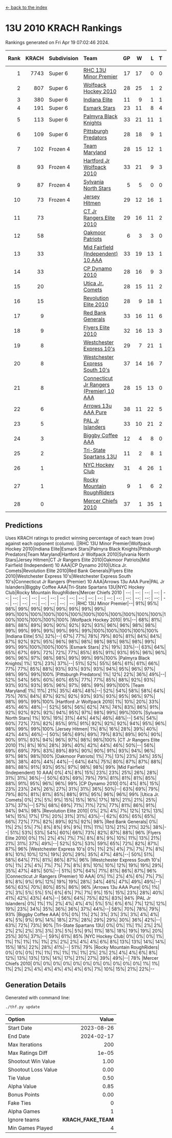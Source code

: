 [<- back to the index](readme.md)
# 13U 2010 KRACH Rankings
Rankings generated on Fri Apr 19 07:02:46 2024.

Rank|KRACH|Subdivision|Team|GP|W|L|T|OTW|OTL|SoS|Exp Wins|Win Diff
---:|---:|:---|:---|---:|---:|---:|---:|---:|---:|---:|---:|---:
1|7743|Super 6|[RHC 13U Minor Premier](https://gamesheetstats.com/seasons/3664/teams/140959/schedule)|17|17|0|0|3|0|82|17.8|-0.0
2|807|Super 6|[Wolfpack Hockey 2010](https://gamesheetstats.com/seasons/3664/teams/140960/schedule)|28|25|1|2|0|1|69|26.9|0.0
3|380|Super 6|[Indiana Elite](https://gamesheetstats.com/seasons/3664/teams/144350/schedule)|11|9|1|1|0|0|70|10.4|0.0
4|191|Super 6|[Esmark Stars](https://gamesheetstats.com/seasons/3664/teams/140972/schedule)|23|11|8|4|0|2|854|13.9|0.0
5|113|Super 6|[Palmyra Black Knights](https://gamesheetstats.com/seasons/3664/teams/140973/schedule)|33|21|11|1|0|0|554|22.4|0.0
6|109|Super 6|[Pittsburgh Predators](https://gamesheetstats.com/seasons/3664/teams/140974/schedule)|28|18|9|1|2|1|92|19.4|0.0
7|102|Frozen 4|[Team Maryland](https://gamesheetstats.com/seasons/3664/teams/140976/schedule)|28|15|12|1|3|0|652|16.4|0.0
8|93|Frozen 4|[Hartford Jr Wolfpack 2010](https://gamesheetstats.com/seasons/3664/teams/140957/schedule)|33|21|9|3|0|2|535|23.4|0.0
9|87|Frozen 4|[Sylvania North Stars](https://gamesheetstats.com/seasons/3664/teams/199817/schedule)|5|5|0|0|0|0|2|5.9|0.0
10|73|Frozen 4|[Jersey Hitmen](https://gamesheetstats.com/seasons/3664/teams/140961/schedule)|29|12|16|1|3|3|1192|13.4|0.0
11|73||[CT Jr Rangers Elite 2010](https://gamesheetstats.com/seasons/3664/teams/140955/schedule)|29|16|11|2|1|1|613|17.9|0.0
12|58||[Oakmoor Patriots](https://gamesheetstats.com/seasons/3664/teams/162748/schedule)|6|3|3|0|0|0|141|3.9|0.0
13|33||[Mid Fairfield (Independent) 10 AAA](https://gamesheetstats.com/seasons/3664/teams/140956/schedule)|33|19|13|1|3|2|84|20.4|0.0
14|33||[CP Dynamo 2010](https://gamesheetstats.com/seasons/3664/teams/140968/schedule)|28|16|9|3|1|2|61|18.4|0.0
15|20||[Utica Jr. Comets](https://gamesheetstats.com/seasons/3664/teams/140970/schedule)|28|15|11|2|2|0|29|16.9|0.0
16|15||[Revolution Elite 2010](https://gamesheetstats.com/seasons/3664/teams/140975/schedule)|28|9|18|1|0|0|373|10.4|0.0
17|9||[Red Bank Generals](https://gamesheetstats.com/seasons/3664/teams/140962/schedule)|33|16|11|6|0|1|14|19.9|0.0
18|9||[Flyers Elite 2010](https://gamesheetstats.com/seasons/3664/teams/140963/schedule)|32|16|13|3|1|0|16|18.4|0.0
19|8||[Westchester Express 10's](https://gamesheetstats.com/seasons/3664/teams/140967/schedule)|29|7|21|1|0|1|633|8.4|0.0
20|8||[Westchester Express South 10's](https://gamesheetstats.com/seasons/3664/teams/140971/schedule)|37|14|16|7|1|2|23|18.4|0.0
21|8||[Connecticut Jr Rangers (Premier) 10 AAA](https://gamesheetstats.com/seasons/3664/teams/140958/schedule)|28|15|13|0|1|0|14|15.9|0.0
22|6||[Arrows 13u AAA Pure](https://gamesheetstats.com/seasons/3664/teams/140965/schedule)|38|11|22|5|1|2|67|14.4|0.0
23|5||[PAL Jr Islanders](https://gamesheetstats.com/seasons/3664/teams/140969/schedule)|33|10|21|2|0|1|31|11.9|0.0
24|3||[Biggby Coffee AAA](https://gamesheetstats.com/seasons/3664/teams/144347/schedule)|12|4|8|0|0|1|86|4.9|0.0
25|2||[Tri-State Spartans 13U](https://gamesheetstats.com/seasons/3664/teams/144349/schedule)|11|2|8|1|1|0|62|3.4|0.0
26|1||[NYC Hockey Club](https://gamesheetstats.com/seasons/3664/teams/140966/schedule)|31|4|26|1|0|1|77|5.4|0.0
27|1||[Rocky Mountain RoughRiders](https://gamesheetstats.com/seasons/3664/teams/144348/schedule)|9|1|6|2|0|0|31|2.9|0.0
28|0||[Mercer Chiefs 2010](https://gamesheetstats.com/seasons/3664/teams/140964/schedule)|37|1|35|1|0|0|16|2.4|0.0

## Predictions
Uses KRACH ratings to predict winning percentage of each team (row) against each opponent (column).
||RHC 13U Minor Premier|Wolfpack Hockey 2010|Indiana Elite|Esmark Stars|Palmyra Black Knights|Pittsburgh Predators|Team Maryland|Hartford Jr Wolfpack 2010|Sylvania North Stars|Jersey Hitmen|CT Jr Rangers Elite 2010|Oakmoor Patriots|Mid Fairfield (Independent) 10 AAA|CP Dynamo 2010|Utica Jr. Comets|Revolution Elite 2010|Red Bank Generals|Flyers Elite 2010|Westchester Express 10's|Westchester Express South 10's|Connecticut Jr Rangers (Premier) 10 AAA|Arrows 13u AAA Pure|PAL Jr Islanders|Biggby Coffee AAA|Tri-State Spartans 13U|NYC Hockey Club|Rocky Mountain RoughRiders|Mercer Chiefs 2010
| --: | --: | --: | --: | --: | --: | --: | --: | --: | --: | --: | --: | --: | --: | --: | --: | --: | --: | --: | --: | --: | --: | --: | --: | --: | --: | --: | --: | --: 
|RHC 13U Minor Premier|--| 91%| 95%| 98%| 99%| 99%| 99%| 99%| 99%| 99%| 99%| 99%|100%|100%|100%|100%|100%|100%|100%|100%|100%|100%|100%|100%|100%|100%|100%|100%
|Wolfpack Hockey 2010|  9%|--| 68%| 81%| 88%| 88%| 89%| 90%| 90%| 92%| 92%| 93%| 96%| 96%| 98%| 98%| 99%| 99%| 99%| 99%| 99%| 99%| 99%|100%|100%|100%|100%|100%
|Indiana Elite|  5%| 32%|--| 67%| 77%| 78%| 79%| 80%| 81%| 84%| 84%| 87%| 92%| 92%| 95%| 96%| 98%| 98%| 98%| 98%| 98%| 98%| 99%| 99%| 99%|100%|100%|100%
|Esmark Stars|  2%| 19%| 33%|--| 63%| 64%| 65%| 67%| 69%| 72%| 72%| 77%| 85%| 85%| 91%| 93%| 95%| 96%| 96%| 96%| 96%| 97%| 98%| 98%| 99%| 99%| 99%|100%
|Palmyra Black Knights|  1%| 12%| 23%| 37%|--| 51%| 52%| 55%| 56%| 61%| 61%| 66%| 77%| 77%| 85%| 88%| 93%| 93%| 93%| 93%| 94%| 95%| 96%| 97%| 98%| 99%| 99%|100%
|Pittsburgh Predators|  1%| 12%| 22%| 36%| 49%|--| 52%| 54%| 56%| 60%| 60%| 65%| 77%| 77%| 85%| 88%| 92%| 93%| 93%| 93%| 93%| 95%| 96%| 97%| 98%| 99%| 99%|100%
|Team Maryland|  1%| 11%| 21%| 35%| 48%| 48%|--| 52%| 54%| 58%| 58%| 64%| 75%| 76%| 84%| 87%| 92%| 92%| 93%| 93%| 93%| 95%| 96%| 97%| 98%| 99%| 99%|100%
|Hartford Jr Wolfpack 2010|  1%| 10%| 20%| 33%| 45%| 46%| 48%|--| 52%| 56%| 56%| 62%| 74%| 74%| 83%| 86%| 91%| 92%| 92%| 92%| 92%| 94%| 95%| 97%| 98%| 99%| 99%|100%
|Sylvania North Stars|  1%| 10%| 19%| 31%| 44%| 44%| 46%| 48%|--| 54%| 54%| 60%| 72%| 73%| 82%| 85%| 91%| 91%| 92%| 92%| 92%| 94%| 95%| 96%| 98%| 99%| 99%|100%
|Jersey Hitmen|  1%|  8%| 16%| 28%| 39%| 40%| 42%| 44%| 46%|--| 50%| 56%| 69%| 69%| 79%| 83%| 89%| 90%| 90%| 90%| 91%| 93%| 94%| 96%| 97%| 98%| 98%|100%
|CT Jr Rangers Elite 2010|  1%|  8%| 16%| 28%| 39%| 40%| 42%| 44%| 46%| 50%|--| 56%| 69%| 69%| 79%| 83%| 89%| 89%| 90%| 90%| 91%| 93%| 94%| 96%| 97%| 98%| 98%|100%
|Oakmoor Patriots|  1%|  7%| 13%| 23%| 34%| 35%| 36%| 38%| 40%| 44%| 44%|--| 64%| 64%| 75%| 80%| 87%| 87%| 88%| 88%| 88%| 91%| 93%| 95%| 97%| 98%| 98%| 99%
|Mid Fairfield (Independent) 10 AAA|  0%|  4%|  8%| 15%| 23%| 23%| 25%| 26%| 28%| 31%| 31%| 36%|--| 50%| 63%| 69%| 79%| 79%| 81%| 81%| 81%| 85%| 88%| 91%| 95%| 96%| 96%| 99%
|CP Dynamo 2010|  0%|  4%|  8%| 15%| 23%| 23%| 24%| 26%| 27%| 31%| 31%| 36%| 50%|--| 63%| 69%| 79%| 79%| 80%| 81%| 81%| 85%| 88%| 91%| 95%| 96%| 96%| 99%
|Utica Jr. Comets|  0%|  2%|  5%|  9%| 15%| 15%| 16%| 17%| 18%| 21%| 21%| 25%| 37%| 37%|--| 57%| 68%| 69%| 71%| 71%| 72%| 77%| 81%| 86%| 91%| 94%| 94%| 98%
|Revolution Elite 2010|  0%|  2%|  4%|  7%| 12%| 12%| 13%| 14%| 15%| 17%| 17%| 20%| 31%| 31%| 43%|--| 62%| 63%| 65%| 65%| 66%| 72%| 77%| 82%| 89%| 92%| 92%| 98%
|Red Bank Generals|  0%|  1%|  2%|  5%|  7%|  8%|  8%|  9%|  9%| 11%| 11%| 13%| 21%| 21%| 32%| 38%|--| 51%| 53%| 53%| 54%| 60%| 66%| 73%| 82%| 87%| 88%| 96%
|Flyers Elite 2010|  0%|  1%|  2%|  4%|  7%|  7%|  8%|  8%|  9%| 10%| 11%| 13%| 21%| 21%| 31%| 37%| 49%|--| 52%| 52%| 53%| 59%| 65%| 72%| 82%| 87%| 87%| 96%
|Westchester Express 10's|  0%|  1%|  2%|  4%|  7%|  7%|  7%|  8%|  8%| 10%| 10%| 12%| 19%| 20%| 29%| 35%| 47%| 48%|--| 50%| 51%| 58%| 64%| 71%| 81%| 86%| 87%| 96%
|Westchester Express South 10's|  0%|  1%|  2%|  4%|  7%|  7%|  7%|  8%|  8%| 10%| 10%| 12%| 19%| 19%| 29%| 35%| 47%| 48%| 50%|--| 51%| 57%| 64%| 71%| 81%| 86%| 87%| 96%
|Connecticut Jr Rangers (Premier) 10 AAA|  0%|  1%|  2%|  4%|  6%|  7%|  7%|  8%|  8%|  9%|  9%| 12%| 19%| 19%| 28%| 34%| 46%| 47%| 49%| 49%|--| 56%| 63%| 70%| 80%| 85%| 86%| 96%
|Arrows 13u AAA Pure|  0%|  1%|  2%|  3%|  5%|  5%|  5%|  6%|  6%|  7%|  7%|  9%| 15%| 15%| 23%| 28%| 40%| 41%| 42%| 43%| 44%|--| 56%| 64%| 75%| 82%| 83%| 94%
|PAL Jr Islanders|  0%|  1%|  1%|  2%|  4%|  4%|  4%|  5%|  5%|  6%|  6%|  7%| 12%| 12%| 19%| 23%| 34%| 35%| 36%| 36%| 37%| 44%|--| 58%| 70%| 78%| 79%| 93%
|Biggby Coffee AAA|  0%|  0%|  1%|  2%|  3%|  3%|  3%|  3%|  4%|  4%|  4%|  5%|  9%|  9%| 14%| 18%| 27%| 28%| 29%| 29%| 30%| 36%| 42%|--| 63%| 72%| 73%| 90%
|Tri-State Spartans 13U|  0%|  0%|  1%|  1%|  2%|  2%|  2%|  2%|  2%|  3%|  3%|  3%|  5%|  5%|  9%| 11%| 18%| 18%| 19%| 19%| 20%| 25%| 30%| 37%|--| 59%| 61%| 85%
|NYC Hockey Club|  0%|  0%|  0%|  1%|  1%|  1%|  1%|  1%|  1%|  2%|  2%|  2%|  4%|  4%|  6%|  8%| 13%| 13%| 14%| 14%| 15%| 18%| 22%| 28%| 41%|--| 51%| 79%
|Rocky Mountain RoughRiders|  0%|  0%|  0%|  1%|  1%|  1%|  1%|  1%|  1%|  2%|  2%|  2%|  4%|  4%|  6%|  8%| 12%| 13%| 13%| 13%| 14%| 17%| 21%| 27%| 39%| 49%|--| 78%
|Mercer Chiefs 2010|  0%|  0%|  0%|  0%|  0%|  0%|  0%|  0%|  0%|  0%|  0%|  1%|  1%|  1%|  2%|  2%|  4%|  4%|  4%|  4%|  4%|  6%|  7%| 10%| 15%| 21%| 22%|--

## Generation Details

Generated with command line:
```
./thf.py update
```

| Option | Value |
| :----- | ----: |
| Start Date | 2023-08-26 |
| End Date | 2024-02-17 |
| Max Iterations | 200 |
| Max Ratings Diff | 1e-05 |
| Shootout Win Value | 1.00 |
| Shootout Loss Value | 0.00 |
| Tie Value | 0.50 |
| Alpha Value | 0.85 |
| Bonus Points | 0.00 |
| Fake Ties | 0 |
| Alpha Games | 1 |
| Ignore teams | __KRACH_FAKE_TEAM__ |
| Min Games Played | 4 |

